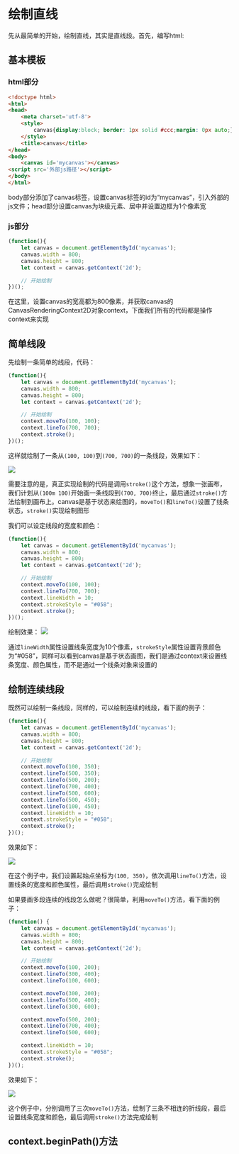 # 绘制直线
先从最简单的开始，绘制直线，其实是直线段。首先，编写html:

## 基本模板

### html部分
```html
<!doctype html>
<html>
<head>
	<meta charset='utf-8'>
	<style>
		canvas{display:block; border: 1px solid #ccc;margin: 0px auto;}
	</style>
	<title>canvas</title>
</head>
<body>
	<canvas id='mycanvas'></canvas>
<script src='外部js路径'></script>
</body>
</html>
```
body部分添加了canvas标签，设置canvas标签的id为“mycanvas”，引入外部的js文件；head部分设置canvas为块级元素、居中并设置边框为1个像素宽

### js部分
```javascript
(function(){
	let canvas = document.getElementById('mycanvas');
	canvas.width = 800;
	canvas.height = 800;
	let context = canvas.getContext('2d');

	// 开始绘制
})();
```
在这里，设置canvas的宽高都为800像素，并获取canvas的CanvasRenderingContext2D对象context，下面我们所有的代码都是操作context来实现

## 简单线段
先绘制一条简单的线段，代码：
```javascript
(function(){
	let canvas = document.getElementById('mycanvas');
	canvas.width = 800;
	canvas.height = 800;
	let context = canvas.getContext('2d');

	// 开始绘制
	context.moveTo(100, 100);
	context.lineTo(700, 700);
	context.stroke();
})();
```
这样就绘制了一条从`(100, 100)`到`(700, 700)`的一条线段，效果如下：

![](./images/00001.png)

需要注意的是，真正实现绘制的代码是调用`stroke()`这个方法，想象一张画布，我们计划从`(100m 100)`开始画一条线段到`(700, 700)`终止，最后通过`stroke()`方法绘制到画布上。canvas是基于状态来绘图的，`moveTo()`和`lineTo()`设置了线条状态，`stroke()`实现绘制图形

我们可以设定线段的宽度和颜色：
```javascript
(function(){
	let canvas = document.getElementById('mycanvas');
	canvas.width = 800;
	canvas.height = 800;
	let context = canvas.getContext('2d');

	// 开始绘制
	context.moveTo(100, 100);
	context.lineTo(700, 700);
	context.lineWidth = 10;
	context.strokeStyle = "#058";
	context.stroke();
})();
```
绘制效果：
![](./images/00002.png)

通过`lineWidth`属性设置线条宽度为10个像素，`strokeStyle`属性设置背景颜色为“#058”，同样可以看到canvas是基于状态画图，我们是通过context来设置线条宽度、颜色属性，而不是通过一个线条对象来设置的

## 绘制连续线段
既然可以绘制一条线段，同样的，可以绘制连续的线段，看下面的例子：
```javascript
(function(){
	let canvas = document.getElementById('mycanvas');
	canvas.width = 800;
	canvas.height = 800;
	let context = canvas.getContext('2d');

	// 开始绘制
	context.moveTo(100, 350);
	context.lineTo(500, 350);
	context.lineTo(500, 200);
	context.lineTo(700, 400);
	context.lineTo(500, 600);
	context.lineTo(500, 450);
	context.lineTo(100, 450);
	context.lineWidth = 10;
	context.strokeStyle = "#058";
	context.stroke();
})();
```
效果如下：

![](./images/00003.png)

在这个例子中，我们设置起始点坐标为`(100, 350)`，依次调用`lineTo()`方法，设置线条的宽度和颜色属性，最后调用`stroke()`完成绘制

如果要画多段连续的线段怎么做呢？很简单，利用`moveTo()`方法，看下面的例子：
```javascript
(function() {
	let canvas = document.getElementById('mycanvas');
	canvas.width = 800;
	canvas.height = 800;
	let context = canvas.getContext('2d');

	// 开始绘制
	context.moveTo(100, 200);
	context.lineTo(300, 400);
	context.lineTo(100, 600);

	context.moveTo(300, 200);
	context.lineTo(500, 400);
	context.lineTo(300, 600);

	context.moveTo(500, 200);
	context.lineTo(700, 400);
	context.lineTo(500, 600);

	context.lineWidth = 10;
	context.strokeStyle = "#058";
	context.stroke();
})();
```
效果如下：

![](./images/00004.png)    

这个例子中，分别调用了三次`moveTo()`方法，绘制了三条不相连的折线段，最后设置线条宽度和颜色，最后调用`stroke()`方法完成绘制

## context.beginPath()方法
